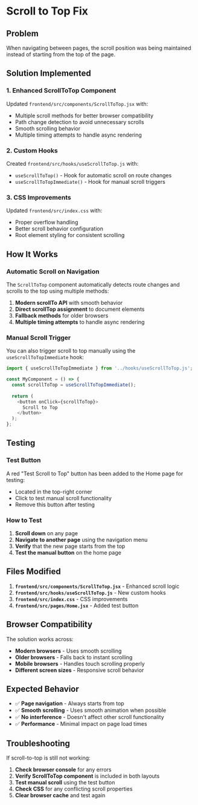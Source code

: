 # Scroll to Top Fix

## Problem
When navigating between pages, the scroll position was being maintained instead of starting from the top of the page.

## Solution Implemented

### 1. Enhanced ScrollToTop Component
Updated `frontend/src/components/ScrollToTop.jsx` with:
- Multiple scroll methods for better browser compatibility
- Path change detection to avoid unnecessary scrolls
- Smooth scrolling behavior
- Multiple timing attempts to handle async rendering

### 2. Custom Hooks
Created `frontend/src/hooks/useScrollToTop.js` with:
- `useScrollToTop()` - Hook for automatic scroll on route changes
- `useScrollToTopImmediate()` - Hook for manual scroll triggers

### 3. CSS Improvements
Updated `frontend/src/index.css` with:
- Proper overflow handling
- Better scroll behavior configuration
- Root element styling for consistent scrolling

## How It Works

### Automatic Scroll on Navigation
The `ScrollToTop` component automatically detects route changes and scrolls to the top using multiple methods:

1. **Modern scrollTo API** with smooth behavior
2. **Direct scrollTop assignment** to document elements
3. **Fallback methods** for older browsers
4. **Multiple timing attempts** to handle async rendering

### Manual Scroll Trigger
You can also trigger scroll to top manually using the `useScrollToTopImmediate` hook:

```javascript
import { useScrollToTopImmediate } from '../hooks/useScrollToTop.js';

const MyComponent = () => {
  const scrollToTop = useScrollToTopImmediate();
  
  return (
    <button onClick={scrollToTop}>
      Scroll to Top
    </button>
  );
};
```

## Testing

### Test Button
A red "Test Scroll to Top" button has been added to the Home page for testing:
- Located in the top-right corner
- Click to test manual scroll functionality
- Remove this button after testing

### How to Test
1. **Scroll down** on any page
2. **Navigate to another page** using the navigation menu
3. **Verify** that the new page starts from the top
4. **Test the manual button** on the home page

## Files Modified

1. **`frontend/src/components/ScrollToTop.jsx`** - Enhanced scroll logic
2. **`frontend/src/hooks/useScrollToTop.js`** - New custom hooks
3. **`frontend/src/index.css`** - CSS improvements
4. **`frontend/src/pages/Home.jsx`** - Added test button

## Browser Compatibility

The solution works across:
- **Modern browsers** - Uses smooth scrolling
- **Older browsers** - Falls back to instant scrolling
- **Mobile browsers** - Handles touch scrolling properly
- **Different screen sizes** - Responsive scroll behavior

## Expected Behavior

- ✅ **Page navigation** - Always starts from top
- ✅ **Smooth scrolling** - Uses smooth animation when possible
- ✅ **No interference** - Doesn't affect other scroll functionality
- ✅ **Performance** - Minimal impact on page load times

## Troubleshooting

If scroll-to-top is still not working:

1. **Check browser console** for any errors
2. **Verify ScrollToTop component** is included in both layouts
3. **Test manual scroll** using the test button
4. **Check CSS** for any conflicting scroll properties
5. **Clear browser cache** and test again 